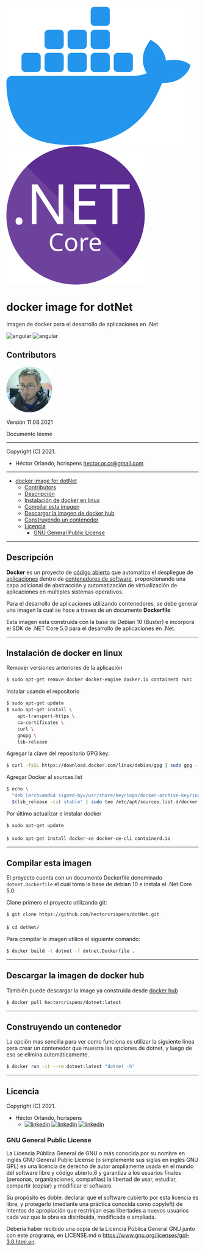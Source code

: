 ![docker](images/docker.svg)               ![dotnet](images/dotnet48.svg)
# docker image for dotNet
Imagen de docker para el desarrollo de aplicaciones en .Net

![angular](https://img.shields.io/badge/.NETCore-5.0-0078d6?style=flat-square&logo=windows)   ![angular](https://img.shields.io/badge/Debian-10(buster)-a81d33?style=flat-square&logo=Debian)

## Contributors

[![hector](images/avatar-hector.svg)](https://www.linkedin.com/in/hector-orlando-25124a18a/)


Versión 11.08.2021

Documento léeme

------

Copyright (C) 2021.

- Héctor Orlando, hcrispens
  hector.or.cr@gmail.com





------


- [docker image for dotNet](#docker-image-for-dotnet)
  - [Contributors](#contributors)
  - [Descripción](#descripción)
  - [Instalación de docker en linux](#instalación-de-docker-en-linux)
  - [Compilar esta imagen](#compilar-esta-imagen)
  - [Descargar la imagen de docker hub](#descargar-la-imagen-de-docker-hub)
  - [Construyendo un contenedor](#construyendo-un-contenedor)
  - [Licencia](#licencia)
    - [GNU General Public License](#gnu-general-public-license)
------



## Descripción

**Docker** es un proyecto de [código abierto](https://es.wikipedia.org/wiki/Código_abierto) que automatiza el despliegue de [aplicaciones](https://es.wikipedia.org/wiki/Aplicación_informática) dentro de [contenedores de software](https://es.wikipedia.org/wiki/Contenedores_de_software), proporcionando una capa adicional de abstracción y automatización de  virtualización de aplicaciones en múltiples sistemas operativos.

Para el desarrollo de aplicaciones utilizando contenedores, se debe generar una imagen la cual se hace a traves de un documento **Dockerfile**

Esta imagen esta construida con la base de Debian 10 (Buster) e incorpora el SDK de .NET Core 5.0 para el desarrollo de aplicaciones en .Net.

------



## Instalación de docker en linux

Remover versiones anteriores de la aplicación

```bash
$ sudo apt-get remove docker docker-engine docker.io containerd runc
```



Instalar usando el repositorio

```bash
$ sudo apt-get update
$ sudo apt-get install \
    apt-transport-https \
    ca-certificates \
    curl \
    gnupg \
    lsb-release
```



Agregar la clave del repositorio GPG key:

```bash
$ curl -fsSL https://download.docker.com/linux/debian/gpg | sudo gpg --dearmor -o /usr/share/keyrings/docker-archive-keyring.gpg
```



Agregar Docker al sources.list

```bash
$ echo \
  "deb [arch=amd64 signed-by=/usr/share/keyrings/docker-archive-keyring.gpg] https://download.docker.com/linux/debian \
  $(lsb_release -cs) stable" | sudo tee /etc/apt/sources.list.d/docker.list > /dev/null
```



Por último actualizar e instalar docker 

```bash
$ sudo apt-get update

$ sudo apt-get install docker-ce docker-ce-cli containerd.io
```

------



## Compilar esta imagen

El proyecto cuenta con un documento Dockerfile denominado `dotnet.Dockerfile` el cual toma la base de debian 10 e instala el .Net Core 5.0.

Clone primero el proyecto utilizando git:

```bash
$ git clone https://github.com/hectorcrispens/dotNet.git

$ cd dotNet/
```

Para compilar la imagen utilice el siguiente comando:

```bash
$ docker build -t dotnet -f dotnet.Dockerfile .
```

------



## Descargar la imagen de docker hub

También puede descargar la image ya construida desde [docker hub](https://hub.docker.com/)

```bash
$ docker pull hectorcrispens/dotnet:latest
```

------



## Construyendo un contenedor

La opción mas sencilla para ver como funciona es utilizar la siguiente linea para crear un contenedor que muestra las opciones de dotnet, y luego de eso se elimina automáticamente.

```bash
$ docker run -it --rm dotnet:latest "dotnet -h"
```

------



## Licencia

Copyright (C) 2021.

- Héctor Orlando, hcrispens
  - [![linkedin](https://img.shields.io/badge/LinkedIn--0a66c2?style=social&logo=linkedin)](https://www.linkedin.com/in/hector-orlando-25124a18a/) [![linkedin](https://img.shields.io/badge/GitHub--0a66c2?style=social&logo=GitHub)](https://github.com/hectorcrispens) [![linkedin](https://img.shields.io/badge/Gmail--0a66c2?style=social&logo=Gmail)](mailto:hector.or.cr@gmail.com)

### GNU General Public License

La Licencia Pública General de GNU o más conocida por su nombre en inglés GNU General Public License (o simplemente sus siglas en inglés GNU GPL) es una licencia de derecho de autor ampliamente usada en el mundo del software libre y código abierto,6 y garantiza a los usuarios finales (personas, organizaciones, compañías) la libertad de usar, estudiar, compartir (copiar) y modificar el software. 

Su propósito es doble: declarar que el software cubierto por esta licencia es libre, y protegerlo (mediante una práctica conocida como copyleft) de intentos de apropiación que restrinjan esas libertades a nuevos usuarios cada vez que la obra es distribuida, modificada o ampliada. 

Debería haber recibido una copia de la Licencia Pública General GNU junto con
este programa, en LICENSE.md o <https://www.gnu.org/licenses/gpl-3.0.html.en>.
